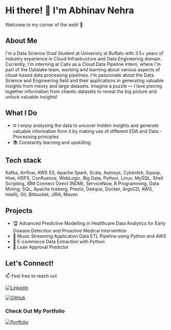 # Hi there! 👋 I'm Abhinav Nehra

Welcome to my corner of the web! 🚀

## About Me
I'm a Data Science Grad Student at Univeristy at Buffalo with 3.5+ years of industry experience in Cloud Infrastructure and Data Engineering domain. Currently, I'm interning at Calix as a Cloud Data Pipeline Intern, where I'm part of the Datalake team, working and learning about various aspects of cloud-based data processing pipelines. I'm passionate about the Data Science and Engineering field and their applications in generating valuable insights from messy and large datasets. Imagine a puzzle — I love piecing together information from chaotic datasets to reveal the big picture and unlock valuable insights!

## What I Do
- 🌐 I enjoy analysing the data to uncover hidden insights and generate valuable information form it by making use of different EDA and Data - Processing principles
- 📚 Constantly learning and upskilling

## Tech stack
Kafka, Airflow, AWS S3, Apache Spark, Scala, Autosys, CyberArk, Sqoop, Hive, HDFS, Confluence, WebLogic, Big Data, Python, Linux, MySQL, Shell Scripting, IBM Connect Direct (NDM), ServiceNow, R Programming, Data Mining, SQL, Apache Iceberg, Presto, Deeque, Docker, ArgoCD, AWS, Intellij, Git, Bitbucket, JIRA, Maven

## Projects
- 🏆 Advanced Predictive Modelling in Healthcare Data Analytics for Early Disease Detection and Proactive Medical Intervention 
- 🌟 Music Streaming Application Data ETL Pipeline using Python and AWS
- 🎨 E-commerce Data Extraction with Python
- 🎇 Loan Approval Predictor

## Let's Connect!
📫 Feel free to reach out

[![LinkedIn](https://img.shields.io/badge/LinkedIn-blue?style=for-the-badge&logo=linkedin)](https://www.linkedin.com/in/abhinav51/)
  
[![GitHub](https://img.shields.io/badge/GitHub-black?style=for-the-badge&logo=github)](https://github.com/anehra-15/)


### Check Out My Portfolio
[![Portfolio](https://img.shields.io/badge/My-Website-green?style=for-the-badge)](https://anehra-15.github.io/abhinavNehra.github.io/)

